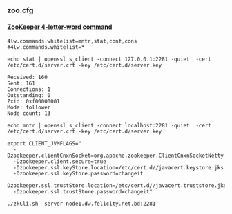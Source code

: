 
### zoo.cfg
#### [ZooKeeper 4-letter-word command](https://docs.tibco.com/pub/msgmx/1.1.0/doc/html/GUID-0C192D17-E589-490C-893B-CDCBD2C045D0.html)
```
4lw.commands.whitelist=mntr,stat,conf,cons
#4lw.commands.whitelist=*
```
```
echo stat | openssl s_client -connect 127.0.0.1:2281 -quiet  -cert  /etc/cert.d/server.crt -key /etc/cert.d/server.key
```

```
Received: 160
Sent: 161
Connections: 1
Outstanding: 0
Zxid: 0xf00000001
Mode: follower
Node count: 13

```
```
echo mntr | openssl s_client -connect localhost:2281 -quiet  -cert  /etc/cert.d/server.crt -key /etc/cert.d/server.key
```


```
export CLIENT_JVMFLAGS=" 
  -Dzookeeper.clientCnxnSocket=org.apache.zookeeper.ClientCnxnSocketNetty 
  -Dzookeeper.client.secure=true 
  -Dzookeeper.ssl.keyStore.location=/etc/cert.d//javacert.keystore.jks 
  -Dzookeeper.ssl.keyStore.password=changeit 
  -Dzookeeper.ssl.trustStore.location=/etc/cert.d//javacert.truststore.jks 
  -Dzookeeper.ssl.trustStore.password=changeit"

./zkCli.sh -server node1.dw.felicity.net.bd:2281
```
